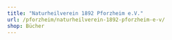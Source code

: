 ```yaml
---
title: "Naturheilverein 1892 Pforzheim e.V."
url: /pforzheim/naturheilverein-1892-pforzheim-e-v/
shop: Bücher
---
```

